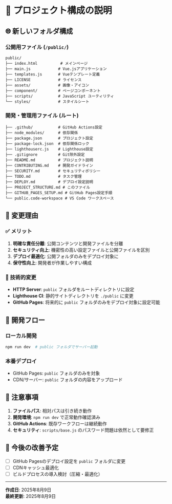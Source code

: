 # 📁 プロジェクト構成の説明

## 🌐 新しいフォルダ構成

### 公開用ファイル (`/public/`)
```
public/
├── index.html          # メインページ
├── main.js            # Vue.jsアプリケーション
├── templates.js       # Vueテンプレート定義
├── LICENSE            # ライセンス
├── assets/            # 画像・アイコン
├── component/         # ページコンポーネント
├── scripts/           # JavaScript ユーティリティ
└── styles/            # スタイルシート
```

### 開発・管理用ファイル (ルート)

```text
├── .github/           # GitHub Actions設定
├── node_modules/      # 依存関係  
├── package.json       # プロジェクト設定
├── package-lock.json  # 依存関係ロック
├── lighthouserc.js    # Lighthouse設定  
├── .gitignore         # Git除外設定
├── README.md          # プロジェクト説明
├── CONTRIBUTING.md    # 開発ガイドライン
├── SECURITY.md        # セキュリティポリシー
├── TODO.md            # タスク管理
├── DEPLOY.md          # デプロイ設定説明
├── PROJECT_STRUCTURE.md # このファイル
├── GITHUB_PAGES_SETUP.md # GitHub Pages設定手順
└── public.code-workspace # VS Code ワークスペース
```

## 🎯 変更理由

### ✅ メリット
1. **明確な責任分離**: 公開コンテンツと開発ファイルを分離
2. **セキュリティ向上**: 機密性の高い設定ファイルと公開ファイルを区別
3. **デプロイ最適化**: 公開フォルダのみをデプロイ対象に
4. **保守性向上**: 開発者が作業しやすい構成

### 🔧 技術的変更
- **HTTP Server**: `public` フォルダをルートディレクトリに設定
- **Lighthouse CI**: 静的サイトディレクトリを `./public` に変更
- **GitHub Pages**: 将来的に `public` フォルダのみをデプロイ対象に設定可能

## 🚀 開発フロー

### ローカル開発
```bash
npm run dev  # public フォルダでサーバー起動
```

### 本番デプロイ
- GitHub Pages: `public` フォルダのみを対象
- CDN/サーバー: `public` フォルダの内容をアップロード

## 📝 注意事項

1. **ファイルパス**: 相対パスは引き続き動作
2. **開発環境**: `npm run dev` で正常動作確認済み
3. **GitHub Actions**: 既存ワークフローは継続動作
4. **セキュリティ**: `scripts/base.js` のパスワード問題は依然として要修正

## 🔄 今後の改善予定

- [ ] GitHub Pagesのデプロイ設定を `public` フォルダに変更
- [ ] CDNキャッシュ最適化
- [ ] ビルドプロセスの導入検討（圧縮・最適化）

---
**作成日**: 2025年8月9日  
**最終更新**: 2025年8月9日

